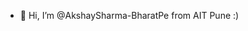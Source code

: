 - 👋 Hi, I’m @AkshaySharma-BharatPe from AIT Pune :)
<!---
AkshaySharma-BharatPe/AkshaySharma-BharatPe is a ✨ special ✨ repository because its `README.md` (this file) appears on your GitHub profile.
You can click the Preview link to take a look at your changes.
--->
